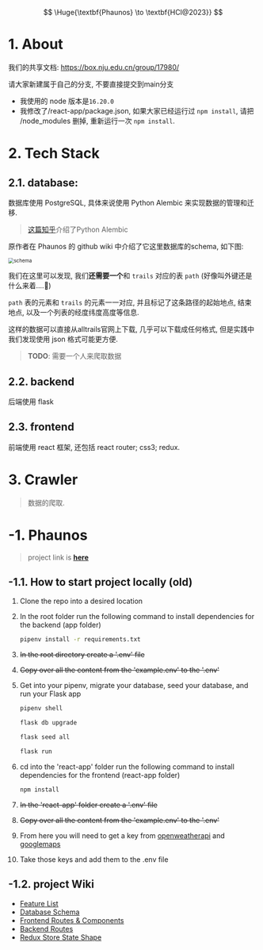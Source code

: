 $$
\Huge{\textbf{Phaunos} \to \textbf{HCI@2023}}
$$

# 1. About

我们的共享文档: https://box.nju.edu.cn/group/17980/

请大家新建属于自己的分支, 不要直接提交到main分支

- 我使用的 node 版本是`16.20.0`
- 我修改了/react-app/package.json, 如果大家已经运行过 `npm install`, 请把 /node_modules 删掉, 重新运行一次 `npm install`.



# 2. Tech Stack

## 2.1. database: 

数据库使用 PostgreSQL, 具体来说使用 Python Alembic 来实现数据的管理和迁移.

> [这篇知乎](https://zhuanlan.zhihu.com/p/90106173)介绍了Python Alembic

原作者在 Phaunos 的 github wiki 中介绍了它这里数据库的schema, 如下图:

<img src="https://naturalifica.oss-cn-nanjing.aliyuncs.com/~/Users/wuchentian/SoloLearning/Blog/source/imgs/f59e3468dba6f325ddcc25c58998c260.png" alt="schema" style="zoom:70%;" />

我们在这里可以发现, 我们**还需要一个**和 `trails` 对应的表 `path` (好像叫外键还是什么来着....🤡)

`path` 表的元素和 `trails` 的元素一一对应, 并且标记了这条路径的起始地点, 结束地点, 以及一个列表的经度纬度高度等信息. 

这样的数据可以直接从alltrails官网上下载, 几乎可以下载成任何格式, 但是实践中我们发现使用 json 格式可能更方便.

> $\textbf{TODO}$: 需要一个人来爬取数据



## 2.2. backend

后端使用 flask

## 2.3. frontend

前端使用 react 框架, 还包括 react router; css3; redux.

# 3. Crawler

> 数据的爬取.



# -1. Phaunos

> project link is [**here**](https://github.com/dorianinc/Phaunos)

## -1.1. How to start project locally (old)

1. Clone the repo into a desired location
2. In the root folder run the following command to install dependencies for the backend (app folder) 
      ```bash
      pipenv install -r requirements.txt
      ```

3. ~~In the root directory create a '.env' file~~
4. ~~Copy over all the content from the 'example.env' to the '.env'~~
5. Get into your pipenv, migrate your database, seed your database, and run your Flask app

   ```bash
   pipenv shell
   ```

   ```bash
   flask db upgrade
   ```

   ```bash
   flask seed all
   ```

   ```bash
   flask run
   ```

6. cd into the 'react-app' folder run the following command to install dependencies for the frontend (react-app folder)
      ```bash
      npm install
      ```

7. ~~In the 'react-app' folder create a '.env' file~~
8. ~~Copy over all the content from the 'example.env' to the '.env'~~
9. From here you will need to get a key from [openweatherapi](https://openweathermap.org/api) and [googlemaps](https://console.cloud.google.com/google/maps-apis)
10. Take those keys and add them to the .env file



## -1.2. project Wiki

* [Feature List](https://github.com/dorianinc/Phaunos/wiki/Features-List)
* [Database Schema](https://github.com/dorianinc/01-AirBnB/wiki/Database-Schema)
* [Frontend Routes & Components](https://github.com/dorianinc/Phaunos/wiki/Front-End-Routes-&-Components)
* [Backend Routes](https://github.com/dorianinc/Phaunos/wiki/Back-End-Routes)
* [Redux Store State Shape](https://github.com/dorianinc/01-AirBnB/wiki/Redux-Store-Shape)







